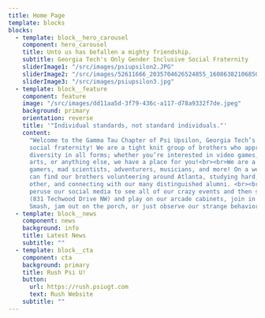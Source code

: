```yaml
---
title: Home Page
template: blocks
blocks:
  - template: block__hero_carousel
    component: hero_carousel
    title: Unto us has befallen a mighty friendship.
    subtitle: Georgia Tech's Only Gender Inclusive Social Fraternity
    sliderImage1: "/src/images/psiupsilon2.JPG"
    sliderImage2: "/src/images/52611666_2035704626524855_1608638210685009920_o.jpg"
    sliderImage3: "/src/images/psiupsilon3.jpg"
  - template: block__feature
    component: feature
    image: "/src/images/dd11aa5d-3f79-436c-a117-d78a9332f7de.jpeg"
    background: primary
    orientation: reverse
    title: '"Individual standards, not standard individuals."'
    content:
      "Welcome to the Gamma Tau Chapter of Psi Upsilon, Georgia Tech’s only gender-inclusive
      social fraternity! We are a tight knit group of brothers who appreciate and encourage
      diversity in all forms; whether you’re interested in video games, music, flow
      arts, or anything else, we have a place for you!<br><br>We are a mix of everything:
      gamers, mad scientists, adventurers, musicians, and more! On a weekly basis you
      can find our brothers volunteering around Atlanta, studying hard, mentoring each
      other, and connecting with our many distinguished alumni. <br><br>Feel free to
      peruse our social media to see all of our crazy events and then stop by our house
      (831 Techwood Drive NW) and play on our arcade cabinets, join in on a game of
      Smash, jam out on the porch, or just observe our strange behavior.<br>"
  - template: block__news
    component: news
    background: info
    title: Latest News
    subtitle: ""
  - template: block__cta
    component: cta
    background: primary
    title: Rush Psi U!
    button:
      url: https://rush.psiugt.com
      text: Rush Website
    subtitle: ""
---
```

